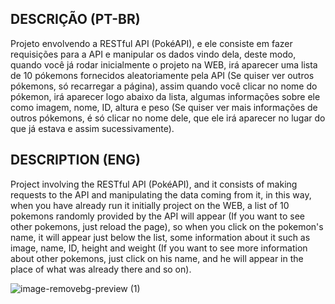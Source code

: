 ## DESCRIÇÃO (PT-BR)
Projeto envolvendo a RESTful API (PokéAPI), e ele consiste em fazer requisições para a API e manipular os dados vindo dela, deste modo, quando você já rodar inicialmente
o projeto na WEB, irá aparecer uma lista de 10 pókemons fornecidos aleatoriamente pela API (Se quiser ver outros pókemons, só recarregar a página), assim quando 
você clicar no nome do pókemon, irá aparecer logo abaixo da lista, algumas informações sobre ele como imagem, nome, ID, altura e peso (Se quiser ver mais informações de
outros pókemons, é só clicar no nome dele, que ele irá aparecer no lugar do que já estava e assim sucessivamente).

## DESCRIPTION (ENG)
Project involving the RESTful API (PokéAPI), and it consists of making requests to the API and manipulating the data coming from it, in this way, when you have already run 
it initially project on the WEB, a list of 10 pokemons randomly provided by the API will appear (If you want to see other pokemons, just reload the page), so when you click
on the pokemon's name, it will appear just below the list, some information about it such as image, name, ID, height and weight (If you want to see more information about 
other pokemons, just click on his name, and he will appear in the place of what was already there and so on).

![image-removebg-preview (1)](https://user-images.githubusercontent.com/105385565/184444248-e2a6c381-3520-4a47-9e87-f088bb641311.png)

